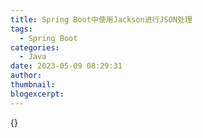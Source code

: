 ```yaml
---
title: Spring Boot中使用Jackson进行JSON处理
tags:
  - Spring Boot
categories:
  - Java
date: 2023-05-09 08:29:31
author:
thumbnail:
blogexcerpt:
---
```

{}
